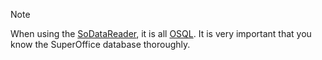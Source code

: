 <!-- markdownlint-disable-file MD041 -->
> [!NOTE]
> When using the [SoDataReader][1], it is all [OSQL][2]. It is very important that you know the SuperOffice database thoroughly.

<!-- Referenced links -->
[1]: ../osql/so-data-reader.md
[2]: ../osql/index.md
